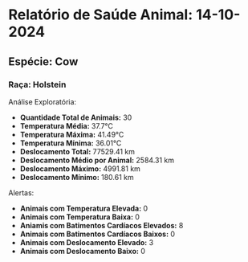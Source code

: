 # Relatório de Saúde Animal: 14-10-2024



## Espécie: Cow

### **Raça: Holstein**

Análise Exploratória:

- **Quantidade Total de Animais:** 30
- **Temperatura Média:** 37.7°C
- **Temperatura Máxima:** 41.49°C
- **Temperatura Mínima:** 36.01°C
- **Deslocamento Total:** 77529.41 km
- **Deslocamento Médio por Animal:** 2584.31 km
- **Deslocamento Máximo:** 4991.81 km
- **Deslocamento Mínimo:** 180.61 km


Alertas:
- **Animais com Temperatura Elevada:** 0
- **Animais com Temperatura Baixa:** 0
- **Aniamis com Batimentos Cardíacos Elevados:** 8
- **Animais com Batimentos Cardíacos Baixos:** 0
- **Animais com Deslocamento Elevado:** 3
- **Animais com Deslocamento Baixo:** 0




